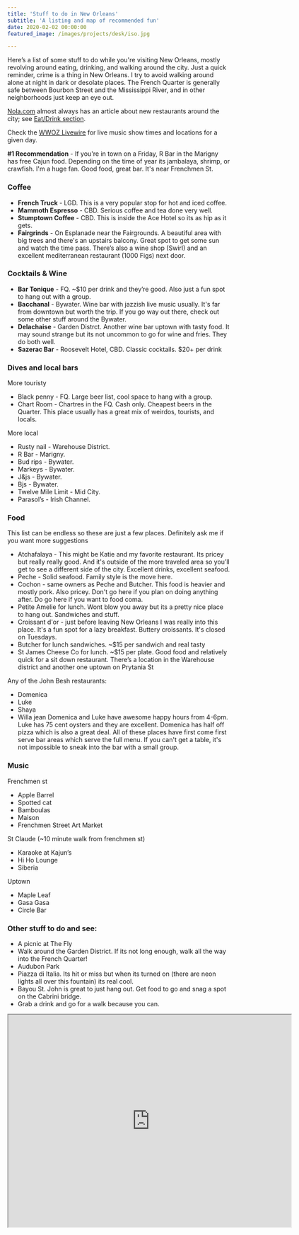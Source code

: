 ```yaml
---
title: 'Stuff to do in New Orleans'
subtitle: 'A listing and map of recommended fun'
date: 2020-02-02 00:00:00
featured_image: /images/projects/desk/iso.jpg

---
```


Here’s a list of some stuff to do while you're visiting New Orleans, mostly
revolving around eating, drinking, and walking around the city. Just
a quick reminder, crime is a thing in New Orleans. I try to avoid walking
around alone at night in dark or desolate places. The French Quarter is
generally safe between Bourbon Street and the Mississippi River, and in
other neighborhoods just keep an eye out.

[Nola.com](https://www.nola.com) almost always has an article about new
restaurants around the city; see
[Eat/Drink section](https://www.nola.com/entertainment_life/eat-drink/).

Check the [WWOZ Livewire](https://www.wwoz.org/calendar/livewire-music) for
live music show times and locations for a given day.

**#1 Recommendation** - If you're in town on a Friday, R Bar in the Marigny has
free Cajun food. Depending on the time of year its jambalaya, shrimp, or
crawfish. I'm a huge fan. Good food, great bar. It's near Frenchmen St.

### Coffee
- **French Truck** - LGD. This is a very popular stop for hot and iced coffee.
- **Mammoth Espresso** - CBD. Serious coffee and tea done very well.
- **Stumptown Coffee** - CBD. This is inside the Ace Hotel so its as hip
  as it gets.
- **Fairgrinds** - On Esplanade near the Fairgrounds. A beautiful area
  with big trees and there's an upstairs balcony. Great spot to get some
  sun and watch the time pass. There’s also a wine shop (Swirl) and an
  excellent mediterranean restaurant (1000 Figs) next door.

### Cocktails & Wine
- **Bar Tonique** - FQ. ~$10 per drink and they’re good. Also just a fun spot to hang out with a group.
- **Bacchanal** - Bywater. Wine bar with jazzish live music usually. It's far from downtown but worth the trip. If you go way out there, check out some other stuff around the Bywater. 
- **Delachaise** - Garden Distrct. Another wine bar uptown with tasty food. It may sound strange but its not uncommon to go for wine and fries. They do both well.
- **Sazerac Bar** - Roosevelt Hotel, CBD. Classic cocktails. $20+ per drink

### Dives and local bars
More touristy
- Black penny - FQ. Large beer list, cool space to hang with a group.
- Chart Room - Chartres in the FQ. Cash only. Cheapest beers in the Quarter.
  This place usually has a great mix of weirdos, tourists, and locals. 

More local
- Rusty nail - Warehouse District.
- R Bar - Marigny.
- Bud rips - Bywater.
- Markeys - Bywater.
- J&js - Bywater.
- Bjs - Bywater.
- Twelve Mile Limit - Mid City.
- Parasol’s - Irish Channel.

### Food
This list can be endless so these are just a few places. Definitely ask me if you want more suggestions

- Atchafalaya - This might be Katie and my favorite restaurant. Its pricey but really really good. And it's outside of the more traveled area so you’ll get to see a different side of the city. Excellent drinks, excellent seafood.
- Peche - Solid seafood. Family style is the move here.
- Cochon - same owners as Peche and Butcher. This food is heavier and mostly pork. Also pricey. Don't go here if you plan on doing anything after. Do go here if you want to food coma.
- Petite Amelie for lunch. Wont blow you away but its a pretty nice place to hang out. Sandwiches and stuff.
- Croissant d'or - just before leaving New Orleans I was really into this place. It's a fun spot for a lazy breakfast. Buttery croissants. It's closed on Tuesdays.
- Butcher for lunch sandwiches. ~$15 per sandwich and real tasty
- St James Cheese Co for lunch. ~$15 per plate. Good food and relatively quick for a sit down restaurant.  There’s a location in the Warehouse district and another one uptown on Prytania St

Any of the John Besh restaurants:
- Domenica
- Luke
- Shaya
- Willa jean
Domenica and Luke have awesome happy hours from 4-6pm. Luke has 75 cent oysters and they are excellent. Domenica has half off pizza which is also a great deal. All of these places have first come first serve bar areas which serve the full menu. If you can't get a table, it's not impossible to sneak into the bar with a small group. 

### Music

Frenchmen st
- Apple Barrel
- Spotted cat
- Bamboulas
- Maison
- Frenchmen Street Art Market

St Claude (~10 minute walk from frenchmen st)
- Karaoke at Kajun’s
- Hi Ho Lounge
- Siberia

Uptown
- Maple Leaf
- Gasa Gasa
- Circle Bar

### Other stuff to do and see:
- A picnic at The Fly
- Walk around the Garden District. If its not long enough, walk all the way into the French Quarter!
- Audubon Park
- Piazza di Italia. Its hit or miss but when its turned on (there are neon lights all over this fountain) its real cool.
- Bayou St. John is great to just hang out. Get food to go and snag a spot on the Cabrini bridge.
- Grab a drink and go for a walk because you can. 


<iframe src="https://www.google.com/maps/d/u/0/embed?mid=1LPHLhYEl0rcuAHLLhjHtOSYJZOast7RU" width="640" height="480"></iframe>
